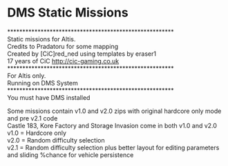 # DMS Static Missions
*******************************************************<BR>
	Static missions for Altis.<BR>
	Credits to Pradatoru for some mapping<BR>
	Created by [CiC]red_ned using templates by eraser1 <BR>
	17 years of CiC http://cic-gaming.co.uk<BR>
*******************************************************<BR>
	For Altis only.<BR>
	Running on DMS System<BR>
*******************************************************<BR>
You must have DMS installed<BR>

Some missions contain v1.0 and v2.0 zips with original hardcore only mode and pre v2.1 code<BR>
Castle 183, Kore Factory and Storage Invasion come in both v1.0 and v2.0<BR>
v1.0 = Hardcore only<BR>
v2.0 = Random difficulty selection<BR>
v2.1 = Random difficulty selection plus better layout for editing parameters and sliding %chance for vehicle persistence<BR>